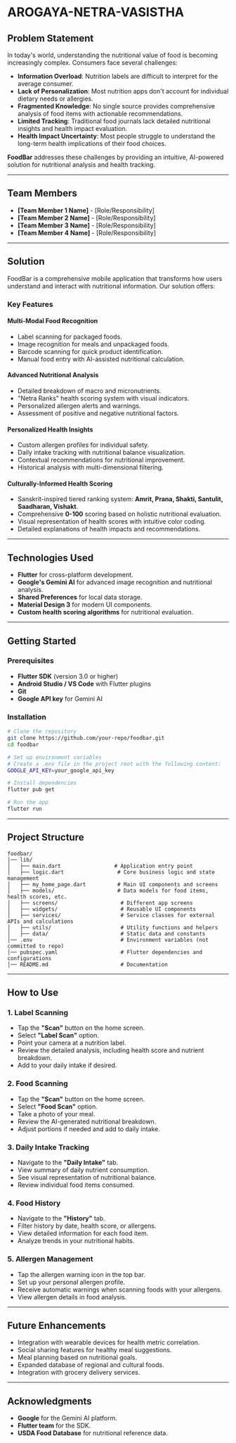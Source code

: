 # AROGAYA-NETRA-VASISTHA

## Problem Statement
In today's world, understanding the nutritional value of food is becoming increasingly complex. Consumers face several challenges:

- **Information Overload**: Nutrition labels are difficult to interpret for the average consumer.
- **Lack of Personalization**: Most nutrition apps don't account for individual dietary needs or allergies.
- **Fragmented Knowledge**: No single source provides comprehensive analysis of food items with actionable recommendations.
- **Limited Tracking**: Traditional food journals lack detailed nutritional insights and health impact evaluation.
- **Health Impact Uncertainty**: Most people struggle to understand the long-term health implications of their food choices.

**FoodBar** addresses these challenges by providing an intuitive, AI-powered solution for nutritional analysis and health tracking.

---

## Team Members
- **[Team Member 1 Name]** - [Role/Responsibility]
- **[Team Member 2 Name]** - [Role/Responsibility]
- **[Team Member 3 Name]** - [Role/Responsibility]
- **[Team Member 4 Name]** - [Role/Responsibility]

---

## Solution
FoodBar is a comprehensive mobile application that transforms how users understand and interact with nutritional information. Our solution offers:

### Key Features

#### Multi-Modal Food Recognition
- Label scanning for packaged foods.
- Image recognition for meals and unpackaged foods.
- Barcode scanning for quick product identification.
- Manual food entry with AI-assisted nutritional calculation.

#### Advanced Nutritional Analysis
- Detailed breakdown of macro and micronutrients.
- "Netra Ranks" health scoring system with visual indicators.
- Personalized allergen alerts and warnings.
- Assessment of positive and negative nutritional factors.

#### Personalized Health Insights
- Custom allergen profiles for individual safety.
- Daily intake tracking with nutritional balance visualization.
- Contextual recommendations for nutritional improvement.
- Historical analysis with multi-dimensional filtering.

#### Culturally-Informed Health Scoring
- Sanskrit-inspired tiered ranking system: **Amrit, Prana, Shakti, Santulit, Saadharan, Vishakt**.
- Comprehensive **0-100** scoring based on holistic nutritional evaluation.
- Visual representation of health scores with intuitive color coding.
- Detailed explanations of health impacts and recommendations.

---

## Technologies Used
- **Flutter** for cross-platform development.
- **Google's Gemini AI** for advanced image recognition and nutritional analysis.
- **Shared Preferences** for local data storage.
- **Material Design 3** for modern UI components.
- **Custom health scoring algorithms** for nutritional evaluation.

---

## Getting Started

### Prerequisites
- **Flutter SDK** (version 3.0 or higher)
- **Android Studio / VS Code** with Flutter plugins
- **Git**
- **Google API key** for Gemini AI

### Installation
```bash
# Clone the repository
git clone https://github.com/your-repo/foodbar.git
cd foodbar

# Set up environment variables
# Create a .env file in the project root with the following content:
GOOGLE_API_KEY=your_google_api_key

# Install dependencies
flutter pub get

# Run the app
flutter run
```

---

## Project Structure
```
foodbar/
│── lib/
│   ├── main.dart                 # Application entry point
│   ├── logic.dart                 # Core business logic and state management
│   ├── my_home_page.dart          # Main UI components and screens
│   ├── models/                    # Data models for food items, health scores, etc.
│   ├── screens/                    # Different app screens
│   ├── widgets/                    # Reusable UI components
│   ├── services/                   # Service classes for external APIs and calculations
│   ├── utils/                      # Utility functions and helpers
│   ├── data/                       # Static data and constants
│── .env                            # Environment variables (not committed to repo)
│── pubspec.yaml                    # Flutter dependencies and configurations
│── README.md                       # Documentation
```

---

## How to Use

### 1. Label Scanning
- Tap the **"Scan"** button on the home screen.
- Select **"Label Scan"** option.
- Point your camera at a nutrition label.
- Review the detailed analysis, including health score and nutrient breakdown.
- Add to your daily intake if desired.

### 2. Food Scanning
- Tap the **"Scan"** button on the home screen.
- Select **"Food Scan"** option.
- Take a photo of your meal.
- Review the AI-generated nutritional breakdown.
- Adjust portions if needed and add to daily intake.

### 3. Daily Intake Tracking
- Navigate to the **"Daily Intake"** tab.
- View summary of daily nutrient consumption.
- See visual representation of nutritional balance.
- Review individual food items consumed.

### 4. Food History
- Navigate to the **"History"** tab.
- Filter history by date, health score, or allergens.
- View detailed information for each food item.
- Analyze trends in your nutritional habits.

### 5. Allergen Management
- Tap the allergen warning icon in the top bar.
- Set up your personal allergen profile.
- Receive automatic warnings when scanning foods with your allergens.
- View allergen details in food analysis.

---

## Future Enhancements
- Integration with wearable devices for health metric correlation.
- Social sharing features for healthy meal suggestions.
- Meal planning based on nutritional goals.
- Expanded database of regional and cultural foods.
- Integration with grocery delivery services.

---

## Acknowledgments
- **Google** for the Gemini AI platform.
- **Flutter team** for the SDK.
- **USDA Food Database** for nutritional reference data.
